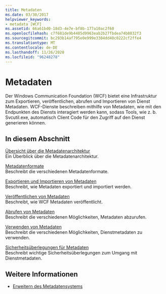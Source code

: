 ```yaml
---
title: Metadaten
ms.date: 03/30/2017
helpviewer_keywords:
- metadata [WCF]
ms.assetid: 66a61bd0-18d3-4e7e-bf8b-177a10ac2f60
ms.openlocfilehash: c7f681de9b4485d9963eab2b27fbdea74b8832f3
ms.sourcegitcommit: bc293b14af795e0e999e3304dd40c0222cf2ffe4
ms.translationtype: MT
ms.contentlocale: de-DE
ms.lasthandoff: 11/26/2020
ms.locfileid: "96248278"
---
```

# <a name="metadata"></a>Metadaten

Der Windows Communication Foundation (WCF) bietet eine Infrastruktur zum Exportieren, veröffentlichen, abrufen und Importieren von Dienst Metadaten. WCF-Dienste beschreiben mithilfe von Metadaten, wie mit den Endpunkten des Diensts interagiert werden kann, sodass Tools, wie z. b. Svcutil.exe, automatisch Client Code für den Zugriff auf den Dienst generieren können.  
  
## <a name="in-this-section"></a>In diesem Abschnitt  

 [Übersicht über die Metadatenarchitektur](metadata-architecture-overview.md)  
 Ein Überblick über die Metadatenarchitektur.  
  
 [Metadatenformate](metadata-formats.md)  
 Beschreibt die verschiedenen Metadatenformate.  
  
 [Exportieren und Importieren von Metadaten](exporting-and-importing-metadata.md)  
 Beschreibt, wie Metadaten exportiert und importiert werden.  
  
 [Veröffentlichen von Metadaten](publishing-metadata.md)  
 Beschreibt, wie WCF Metadaten veröffentlicht.  
  
 [Abrufen von Metadaten](retrieving-metadata.md)  
 Beschreibt die verschiedenen Möglichkeiten, Metadaten abzurufen.  
  
 [Verwenden von Metadaten](using-metadata.md)  
 Beschreibt die verschiedenen Möglichkeiten, Dienstmetadaten zu verwenden.  
  
 [Sicherheitsüberlegungen für Metadaten](security-considerations-with-metadata.md)  
 Beschreibt wichtige Sicherheitsüberlegungen zum Umgang mit Dienstmetadaten.  
  
## <a name="see-also"></a>Weitere Informationen

- [Erweitern des Metadatensystems](../extending/extending-the-metadata-system.md)
